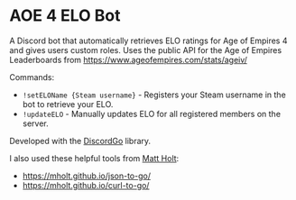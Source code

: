 # AOE 4 ELO Bot
A Discord bot that automatically retrieves ELO ratings for Age of Empires 4 and gives users custom roles.
Uses the public API for the Age of Empires Leaderboards from https://www.ageofempires.com/stats/ageiv/

Commands:
- `!setELOName {Steam username}` - Registers your Steam username in the bot to retrieve your ELO.
- `!updateELO` - Manually updates ELO for all registered members on the server.

Developed with the [DiscordGo](https://github.com/bwmarrin/discordgo) library.

I also used these helpful tools from [Matt Holt](https://github.com/mholt):
- https://mholt.github.io/json-to-go/
- https://mholt.github.io/curl-to-go/
